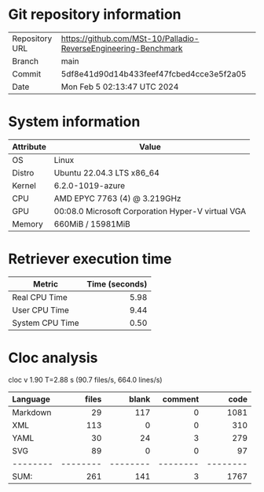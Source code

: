 # Git repository information
|    |    |
|--- | ---|
| Repository URL | https://github.com/MSt-10/Palladio-ReverseEngineering-Benchmark |
| Branch         | main |
| Commit         | 5df8e41d90d14b433feef47fcbed4cce3e5f2a05 |
| Date           | Mon Feb  5 02:13:47 UTC 2024 |

# System information
| Attribute | Value |
| --------- | ----- |
| OS | Linux  |
| Distro | Ubuntu 22.04.3 LTS x86_64  |
| Kernel | 6.2.0-1019-azure  |
| CPU | AMD EPYC 7763 (4) @ 3.219GHz  |
| GPU | 00:08.0 Microsoft Corporation Hyper-V virtual VGA  |
| Memory | 660MiB / 15981MiB  |

# Retriever execution time
| Metric | Time (seconds) |
| --- | ---: |
| Real CPU Time | 5.98 |
| User CPU Time | 9.44 |
| System CPU Time | 0.50 |
<!--
Explainations:
- __Real CPU Time__: actual time the command has run (can be less than total time spent in user and system mode for multi-threaded processes)
- __User CPU Time__: time the command has spent running in user mode
- __System CPU Time__: time the command has spent running in system or kernel mode
-->

# Cloc analysis
cloc v 1.90  T=2.88 s (90.7 files/s, 664.0 lines/s)

Language|files|blank|comment|code
:-------|-------:|-------:|-------:|-------:
Markdown|29|117|0|1081
XML|113|0|0|310
YAML|30|24|3|279
SVG|89|0|0|97
--------|--------|--------|--------|--------
SUM:|261|141|3|1767
